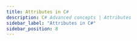 ```yaml
---
title: Attributes in C#
description: C# Advanced concepts | Attributes
sidebar_label: "Attributes in C#"
sidebar_position: 8
---
```

